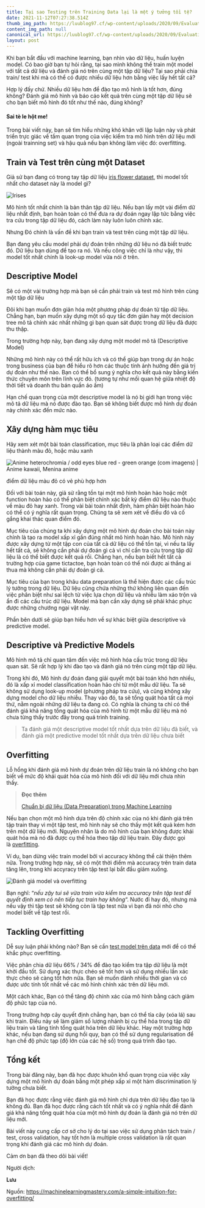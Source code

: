 ```yaml
---
title: Tại sao Testing trên Training Data lại là một ý tưởng tồi tệ?
date: 2021-11-12T07:27:38.514Z
thumb_img_path: https://luublog97.cf/wp-content/uploads/2020/09/Evaluating-a-Machine-Learning-Model-min.jpg
content_img_path: null
canonical_url: https://luublog97.cf/wp-content/uploads/2020/09/Evaluating-a-Machine-Learning-Model-min.jpg
layout: post
---
```

<!--StartFragment-->

Khi bạn bắt đầu với machine learning, bạn nhìn vào dữ liệu, huấn luyện model. Có bao giờ bạn tự hỏi rằng, tại sao mình không thể train một model với tất cả dữ liệu và đánh giá nó trên cùng một tập dữ liệu? Tại sao phải chia train/ test khi mà có thể có được nhiều dữ liệu hơn bằng việc lấy hết tất cả?

Hợp lý đấy chứ. Nhiều dữ liệu hơn để đào tạo mô hình là tốt hơn, đúng không? Đánh giá mô hình và báo cáo kết quả trên cùng một tập dữ liệu sẽ cho bạn biết mô hình đó tốt như thế nào, đúng không?

#### **Sai tè le hột me**!

Trong bài viết này, bạn sẽ tìm hiểu những khó khăn với lập luận này và phát triển trực giác về tầm quan trọng của việc kiểm tra mô hình trên dữ liệu mới (ngoài trainning set) và hậu quả nếu bạn không làm việc đó: overfitting.

## Train và Test trên cùng một Dataset

Giả sử bạn đang có trong tay tập dữ liệu [iris flower dataset](https://en.wikipedia.org/wiki/Iris_flower_data_set), thì model tốt nhất cho dataset này là model gì?[](https://3qeqpr26caki16dnhd19sv6by6v-wpengine.netdna-ssl.com/wp-content/uploads/2014/03/irises.jpg)

![Irises](https://3qeqpr26caki16dnhd19sv6by6v-wpengine.netdna-ssl.com/wp-content/uploads/2014/03/irises.jpg)

Mô hình tốt nhất chính là bản thân tập dữ liệu. Nếu bạn lấy một vài điểm dữ liệu nhất định, bạn hoàn toàn có thể đưa ra dự đoán ngay lập tức bằng việc tra cứu trong tập dữ liệu đó, cách làm này luôn luôn chính xác.

Nhưng Đó chính là vấn đề khi bạn train và test trên cùng một tập dữ liệu.

Bạn đang yêu cầu model phải dự đoán trên những dữ liệu nó đã biết trước đó. Dữ liệu bạn dùng để tạo ra nó. Và nếu công việc chỉ là như vậy, thì model tốt nhất chính là look-up model vừa nói ở trên.

## Descriptive Model

Sẽ có một vài trường hợp mà bạn sẽ cần phải train và test mô hình trên cùng một tập dữ liệu

Đôi khi bạn muốn đơn giản hóa một phương pháp dự đoán từ tập dữ liệu. Chẳng hạn, bạn muốn xây dựng một số quy tắc đơn giản hay một decision tree mô tả chính xác nhất những gì bạn quan sát được trong dữ liệu đã được thu thập.

Trong trường hợp này, bạn đang xây dựng một model mô tả (Descriptive Model)

Những mô hình này có thể rất hữu ích và có thể giúp bạn trong dự án hoặc trong business của bạn để hiểu rõ hơn các thuộc tính ảnh hưởng đến giá trị dự đoán như thế nào. Bạn có thể bổ sung ý nghĩa cho kết quả này bằng kiến thức chuyên môn trên lĩnh vực đó. (tương tự như mối quan hệ giữa nhiệt độ thời tiết và doanh thu bán quần áo ấm)

Hạn chế quan trọng của một descriptive model là nó bị giới hạn trong việc mô tả dữ liệu mà nó được đào tạo. Bạn sẽ không biết được mô hình dự đoán này chính xác đến mức nào.

## Xây dựng hàm mục tiêu

Hãy xem xét một bài toán classification, mục tiêu là phân loại các điểm dữ liệu thành màu đỏ, hoặc màu xanh[](https://3qeqpr26caki16dnhd19sv6by6v-wpengine.netdna-ssl.com/wp-content/uploads/2014/03/Modeling-a-Target-Function.jpg)

![Anime heterochromia / odd eyes blue red - green orange (com imagens) | Anime  kawaii, Menina anime](https://i.pinimg.com/originals/f8/0e/26/f80e2689b2a05456bf52ae59ff1e8467.jpg)

điểm dữ liệu màu đỏ có vẻ phù hợp hơn

Đối với bài toán này, giả sử rằng tồn tại một mô hình hoàn hảo hoặc một function hoàn hảo có thể phân biệt chính xác bất kỳ điểm dữ liệu nào thuộc về màu đỏ hay xanh. Trong vài bài toán nhất định, hàm phân biệt hoàn hảo có thể có ý nghĩa rất quan trọng. Chúng ta sẽ xem xét về điều đó và cố gắng khai thác quan điểm đó.

Mục tiêu của chúng ta khi xây dựng một mô hình dự đoán cho bài toán này chính là tạo ra model xấp xỉ gần đúng nhất mô hình hoàn hảo. Mô hình này được xây dựng từ một tập con của tất cả dữ liệu có thể tồn tại, vì nếu ta lấy hết tất cả, sẽ không cần phải dự đoán gì cả vì chỉ cần tra cứu trong tập dữ liệu là có thể biết được kết quả rồi. Chẳng hạn, nếu bạn biết hết tất cả trường hợp của game tictactoe, bạn hoàn toàn có thể nói được ai thắng ai thua mà không cần phải dự đoán gì cả.

Mục tiêu của bạn trong khâu data preparation là thể hiện được các cấu trúc lý tưởng trong dữ liệu. Dữ liệu cũng chứa những thứ không liên quan đến việc phân biệt như sai lệch từ việc lựa chọn dữ liệu và nhiễu làm xáo trộn và ẩn đi các cấu trúc dữ liệu. Model mà bạn cần xây dựng sẽ phải khác phục được những chướng ngại vật này.

Phần bên dưới sẽ giúp bạn hiểu hơn về sự khác biệt giữa descriptive và predictive model.

## Descriptive và Predictive Models

Mô hình mô tả chỉ quan tâm đến việc mô hình hóa cấu trúc trong dữ liệu quan sát. Sẽ rất hợp lý khi đào tạo và đánh giá nó trên cùng một tập dữ liệu.

Trong khi đó, Mô hình dự đoán đang giải quyết một bài toán khó hơn nhiều, đó là xấp xỉ model classification hoàn hảo chỉ từ một mẫu dữ liệu. Ta sẽ không sử dụng look-up model (phương pháp tra cứu), và cũng không xây dựng model cho dữ liệu nhiễu. Thay vào đó, ta sẽ tổng quát hóa tất cả mọi thứ, nằm ngoài những dữ liệu ta đang có. Có nghĩa là chúng ta chỉ có thể đánh giá khả năng tổng quát hóa của mô hình từ một mẫu dữ liệu mà nó chưa từng thấy trước đây trong quá trình training.

> Ta đánh giá một descriptive model tốt nhất dựa trên dữ liệu đã biết, và đánh giá một predictive model tốt nhất dựa trên dữ liệu chưa biết

## Overfitting

Lỗ hổng khi đánh giá mô hình dự đoán trên dữ liệu train là nó không cho bạn biết về mức độ khái quát hóa của mô hình đối với dữ liệu mới chưa nhìn thấy.

> **Đọc thêm**
>
> [Chuẩn bị dữ liệu (Data Preparation) trong Machine Learning](https://luublog97.cf/data-preparation-in-machine-learning/)

Nếu bạn chọn một mô hình dựa trên độ chính xác của nó khi đánh giá trên tập train thay vì một tập test, mô hình này sẽ cho thấy một kết quả kém hơn trên một dữ liệu mới. Nguyên nhân là do mô hình của bạn không được khái quát hóa mà nó đã được cụ thể hóa theo tập dữ liệu train. Đây được gọi là [overfitting](https://en.wikipedia.org/wiki/Overfitting).

Ví dụ, bạn dừng việc train model bởi vì accuracy không thể cải thiện thêm nữa. Trong trường hợp này, sẽ có một thời điểm mà accuracy trên train data tăng lên, trong khi accyracy trên tập test lại bắt đầu giảm xuống.

![Đánh giá model và overfitting](https://forum.knime.com/uploads/default/original/2X/c/c03f5837ac919e7152bdb84b2891d5d0e2674dbf.png)

Bạn nghĩ: “*nếu zậy tui sẽ vừa train vừa kiểm tra accuracy trên tập test để quyết định xem có nên tiếp tục train hay không*“. Nước đi hay đó, nhưng mà nếu vậy thì tập test sẽ không còn là tập test nữa vì bạn đã nói nhỏ cho model biết về tập test rồi.

## Tackling Overfitting

Dễ suy luận phải không nào? Bạn sẽ cần [test model trên data](http://machinelearningmastery.com/how-to-choose-the-right-test-options-when-evaluating-machine-learning-algorithms/) mới để có thể khắc phục overfitting.[](https://3qeqpr26caki16dnhd19sv6by6v-wpengine.netdna-ssl.com/wp-content/uploads/2014/03/overfit.jpg)

Việc phân chia dữ liệu 66% / 34% để đào tạo kiểm tra tập dữ liệu là một khởi đầu tốt. Sử dụng xác thực chéo sẽ tốt hơn và sử dụng nhiều lần xác thực chéo sẽ càng tốt hơn nữa. Bạn sẽ muốn dành nhiều thời gian và có được ước tính tốt nhất về các mô hình chính xác trên dữ liệu mới.

Một cách khác, Bạn có thể tăng độ chính xác của mô hình bằng cách giảm độ phức tạp của nó.

Trong trường hợp cây quyết định chẳng hạn, bạn có thể tỉa cây (xóa lá) sau khi train. Điều này sẽ làm giảm số lượng nhánh bị cụ thể hóa trong tập dữ liệu train và tăng tính tổng quát hóa trên dữ liệu khác. Hay một trường hợp khác, nếu bạn đang sử dụng hồi quy, bạn có thể sử dụng regularisation để hạn chế độ phức tạp (độ lớn của các hệ số) trong quá trình đào tạo.

## Tổng kết

Trong bài đăng này, bạn đã học được khuôn khổ quan trọng của việc xây dựng một mô hình dự đoán bằng một phép xấp xỉ một hàm discrimination lý tưởng chưa biết.

Bạn đã học được rằng việc đánh giá mô hình chỉ dựa trên dữ liệu đào tạo là không đủ. Bạn đã học được rằng cách tốt nhất và có ý nghĩa nhất để đánh giá khả năng tổng quát hóa của một mô hình dự đoán là đánh giá nó trên dữ liệu mới.

Bài viết này cung cấp cơ sở cho lý do tại sao việc sử dụng phân tách train / test, cross validation, hay tốt hơn là multiple cross validation là rất quan trọng khi đánh giá các mô hình dự đoán.

Cảm ơn bạn đã theo dõi bài viết!

Người dịch:

**Lưu**

Nguồn: <https://machinelearningmastery.com/a-simple-intuition-for-overfitting/>

<!--EndFragment-->